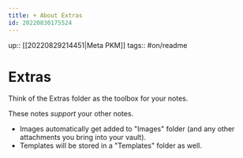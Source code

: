 ```yaml
---
title: + About Extras
id: 20220830175524
---
```

up:: [[20220829214451|Meta PKM]]
tags:: #on/readme 

# Extras
Think of the Extras folder as the toolbox for your notes. 

These notes *support* your other notes.

- Images automatically get added to "Images" folder (and any other attachments you bring into your vault).
- Templates will be stored in a "Templates" folder as well.